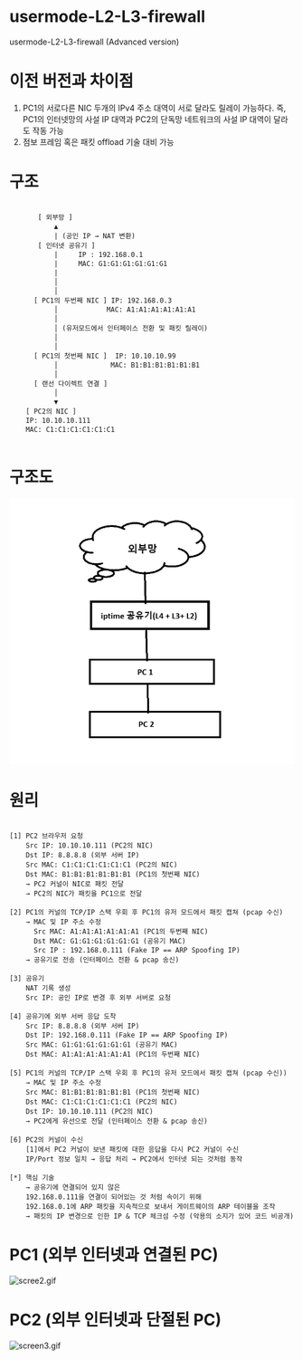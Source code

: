 # usermode-L2-L3-firewall

usermode-L2-L3-firewall (Advanced version)

# 이전 버전과 차이점

1. PC1의 서로다른 NIC 두개의 IPv4 주소 대역이 서로 달라도 릴레이 가능하다.
    즉, PC1의 인터넷망의 사설 IP 대역과 PC2의 단독망 네트워크의 사설 IP 대역이 달라도 작동 가능
2. 점보 프레임 혹은 패킷 offload 기술 대비 가능

# 구조

```

       [ 외부망 ] 
           ▲
           | (공인 IP → NAT 변환) 
       [ 인터넷 공유기 ]  
           |     IP : 192.168.0.1
           |     MAC: G1:G1:G1:G1:G1:G1
           |                
           │
           │
      [ PC1의 두번째 NIC ] IP: 192.168.0.3
           │            MAC: A1:A1:A1:A1:A1:A1
           │    
           │ (유저모드에서 인터페이스 전환 및 패킷 릴레이)
           │ 
           │
      [ PC1의 첫번째 NIC ]  IP: 10.10.10.99
           │             MAC: B1:B1:B1:B1:B1:B1
           │
      [ 랜선 다이렉트 연결 ]
           │
           ▼
    [ PC2의 NIC ]
    IP: 10.10.10.111
    MAC: C1:C1:C1:C1:C1:C1
    
```
# 구조도

![screen4.png](screen4.png)

# 원리

```

[1] PC2 브라우저 요청
    Src IP: 10.10.10.111 (PC2의 NIC)
    Dst IP: 8.8.8.8 (외부 서버 IP)
    Src MAC: C1:C1:C1:C1:C1:C1 (PC2의 NIC)
    Dst MAC: B1:B1:B1:B1:B1:B1 (PC1의 첫번째 NIC)
    → PC2 커널이 NIC로 패킷 전달
    → PC2의 NIC가 패킷을 PC1으로 전달
          
[2] PC1의 커널의 TCP/IP 스택 우회 후 PC1의 유저 모드에서 패킷 캡쳐 (pcap 수신)   
    → MAC 및 IP 주소 수정
      Src MAC: A1:A1:A1:A1:A1:A1 (PC1의 두번째 NIC)
      Dst MAC: G1:G1:G1:G1:G1:G1 (공유기 MAC)
      Src IP : 192.168.0.111 (Fake IP == ARP Spoofing IP)
    → 공유기로 전송 (인터페이스 전환 & pcap 송신)

[3] 공유기
    NAT 기록 생성
    Src IP: 공인 IP로 변경 후 외부 서버로 요청

[4] 공유기에 외부 서버 응답 도착
    Src IP: 8.8.8.8 (외부 서버 IP)
    Dst IP: 192.168.0.111 (Fake IP == ARP Spoofing IP)
    Src MAC: G1:G1:G1:G1:G1:G1 (공유기 MAC)
    Dst MAC: A1:A1:A1:A1:A1:A1 (PC1의 두번째 NIC)

[5] PC1의 커널의 TCP/IP 스택 우회 후 PC1의 유저 모드에서 패킷 캡쳐 (pcap 수신)) 
    → MAC 및 IP 주소 수정
    Src MAC: B1:B1:B1:B1:B1:B1 (PC1의 첫번째 NIC)
    Dst MAC: C1:C1:C1:C1:C1:C1 (PC2의 NIC)
    Dst IP: 10.10.10.111 (PC2의 NIC)
    → PC2에게 유선으로 전달 (인터페이스 전환 & pcap 송신)

[6] PC2의 커널이 수신
    [1]에서 PC2 커널이 보낸 패킷에 대한 응답을 다시 PC2 커널이 수신
    IP/Port 정보 일치 → 응답 처리 → PC2에서 인터넷 되는 것처럼 동작

[*] 핵심 기술
    → 공유기에 연결되어 있지 않은
    192.168.0.111을 연결이 되어있는 것 처럼 속이기 위해
    192.168.0.1에 ARP 패킷을 지속적으로 보내서 게이트웨이의 ARP 테이블을 조작
    → 패킷의 IP 변경으로 인한 IP & TCP 체크섬 수정 (악용의 소지가 있어 코드 비공개)
```

# PC1 (외부 인터넷과 연결된 PC)

![scree2.gif](screen2.gif)

# PC2 (외부 인터넷과 단절된 PC)

![screen3.gif](screen3.gif)
